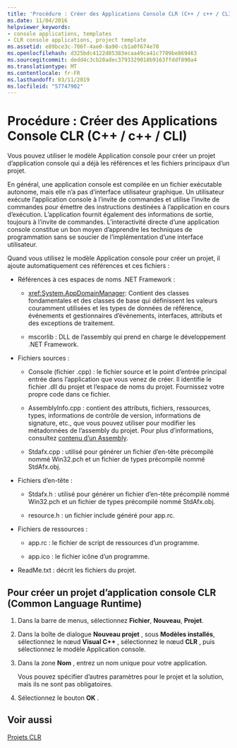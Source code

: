 ```yaml
---
title: 'Procédure : Créer des Applications Console CLR (C++ / c++ / CLI)'
ms.date: 11/04/2016
helpviewer_keywords:
- console applications, templates
- CLR console applications, project template
ms.assetid: e89bce3c-706f-4ae0-8a90-cb1a0f674e70
ms.openlocfilehash: d325bdc4122d85383ecaa49ca41c7709be869463
ms.sourcegitcommit: dedd4c3cb28adec3793329018b9163ffddf890a4
ms.translationtype: MT
ms.contentlocale: fr-FR
ms.lasthandoff: 03/11/2019
ms.locfileid: "57747902"
---
```

# <a name="how-to-create-clr-console-applications-ccli"></a>Procédure : Créer des Applications Console CLR (C++ / c++ / CLI)

Vous pouvez utiliser le modèle Application console pour créer un projet d’application console qui a déjà les références et les fichiers principaux d’un projet.

En général, une application console est compilée en un fichier exécutable autonome, mais elle n’a pas d’interface utilisateur graphique. Un utilisateur exécute l’application console à l’invite de commandes et utilise l’invite de commandes pour émettre des instructions destinées à l’application en cours d’exécution. L’application fournit également des informations de sortie, toujours à l’invite de commandes. L’interactivité directe d’une application console constitue un bon moyen d’apprendre les techniques de programmation sans se soucier de l’implémentation d’une interface utilisateur.

Quand vous utilisez le modèle Application console pour créer un projet, il ajoute automatiquement ces références et ces fichiers :

- Références à ces espaces de noms .NET Framework :

   - <xref:System.AppDomainManager>: Contient des classes fondamentales et des classes de base qui définissent les valeurs couramment utilisées et les types de données de référence, événements et gestionnaires d’événements, interfaces, attributs et des exceptions de traitement.

   - mscorlib  : DLL de l’assembly qui prend en charge le développement .NET Framework.

- Fichiers sources :

   - Console (fichier .cpp) : le fichier source et le point d’entrée principal entrée dans l’application que vous venez de créer. Il identifie le fichier .dll du projet et l’espace de noms du projet. Fournissez votre propre code dans ce fichier.

   - AssemblyInfo.cpp : contient des attributs, fichiers, ressources, types, informations de contrôle de version, informations de signature, etc., que vous pouvez utiliser pour modifier les métadonnées de l’assembly du projet. Pour plus d’informations, consultez [contenu d’un Assembly](/dotnet/framework/app-domains/assembly-contents).

   - Stdafx.cpp : utilisé pour générer un fichier d’en-tête précompilé nommé Win32.pch et un fichier de types précompilé nommé StdAfx.obj.

- Fichiers d’en-tête :

   - Stdafx.h : utilisé pour générer un fichier d’en-tête précompilé nommé Win32.pch et un fichier de types précompilé nommé StdAfx.obj.

   - resource.h : un fichier include généré pour app.rc.

- Fichiers de ressources :

   - app.rc : le fichier de script de ressources d’un programme.

   - app.ico : le fichier icône d’un programme.

- ReadMe.txt : décrit les fichiers du projet.

## <a name="to-create-a-common-language-runtime-clr-console-app-project"></a>Pour créer un projet d’application console CLR (Common Language Runtime)

1. Dans la barre de menus, sélectionnez **Fichier**, **Nouveau**, **Projet**.

1. Dans la boîte de dialogue **Nouveau projet** , sous **Modèles installés**, sélectionnez le nœud **Visual C++** , sélectionnez le nœud **CLR** , puis sélectionnez le modèle Application console.

1. Dans la zone **Nom** , entrez un nom unique pour votre application.

   Vous pouvez spécifier d’autres paramètres pour le projet et la solution, mais ils ne sont pas obligatoires.

1. Sélectionnez le bouton **OK** .

## <a name="see-also"></a>Voir aussi

[Projets CLR](../ide/files-created-for-clr-projects.md)
